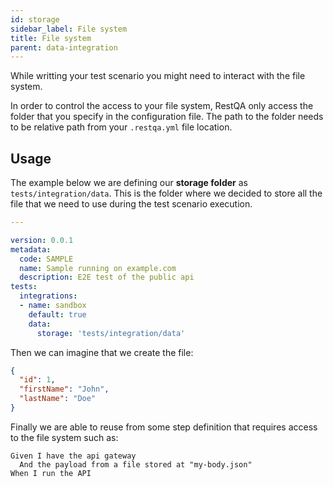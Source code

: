```yaml
---
id: storage
sidebar_label: File system
title: File system
parent: data-integration
---
```


While writting your test scenario you might need to interact with the file system.

In order to control the access to your file system, RestQA only access the folder that you specify in the configuration file.
The path to the folder needs to be relative path from your `.restqa.yml` file location.

## Usage

The example below we are defining our **storage folder** as `tests/integration/data`.
This is the folder where we decided to store all the file that we need to use during the test scenario execution.

```yaml {11-12} title=".restqa.yml" 
---

version: 0.0.1
metadata:
  code: SAMPLE
  name: Sample running on example.com
  description: E2E test of the public api
tests:
  integrations:
  - name: sandbox
    default: true
    data:
      storage: 'tests/integration/data'
```

Then we can imagine that we create the file:

```json title="test/integration/data/my-body.json" 
{
  "id": 1,
  "firstName": "John",
  "lastName": "Doe"
}
```

Finally we are able to reuse from some step definition that requires access to the file system such as:

```gherkin {2-2}
Given I have the api gateway
  And the payload from a file stored at "my-body.json"
When I run the API
```
